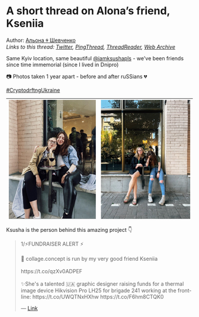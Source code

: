 # A short thread on Alona’s friend, Kseniia

Author: [Альона ꑭ Шевченко](https://twitter.com/cryptodrftng)  
*Links to this thread: [Twitter](https://twitter.com/cryptodrftng/status/1556063055074791425), [PingThread](https://pingthread.com/thread/1556063055074791425), [ThreadReader](https://threadreaderapp.com/thread/1556063055074791425.html), [Web Archive](https://web.archive.org/web/*/https://twitter.com/cryptodrftng/status/1556063055074791425)*

Same Kyiv location, same beautiful [@iamksushapls](https://twitter.com/iamksushapls) - we've been friends since time immemorial (since I lived in Dnipro) 

📷 Photos taken 1 year apart - before and after ruSSians 💔

[#CryptodrftngUkraine](https://twitter.com/hashtag/CryptodrftngUkraine)

| [![](/media/1556063235308396545/3_1556063049727057920.jpg)](/media/1556063235308396545/3_1556063049727057920.jpg) | [![](/media/1556063235308396545/3_1556063049852805125.jpg)](/media/1556063235308396545/3_1556063049852805125.jpg) |
| :-: | :-: |

Ksusha is the person behind this amazing project 👇

<blockquote class="twitter-tweet">
    <p lang="en" dir="ltr">
    1/⚡️FUNDRAISER ALERT ⚡️<br />
    <br />
    💞 collage.concept is run by my very good friend Kseniia <br />
    <br />
    https://t.co/qzXv0ADPEF<br />
    <br />
    ✨She&#39;s a talented 🇺🇦 graphic designer raising funds for a thermal image device Hikvision Pro LH25 for brigade 241 working at the frontline: https://t.co/UWQTNxHXhw https://t.co/F6hm8CTQK0<br />
    </p>
    &mdash; <a href="https://twitter.com/cryptodrftng/status/1543034203226390529">Link</a>
</blockquote>
